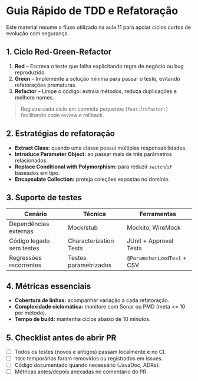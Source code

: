 # Guia Rápido de TDD e Refatoração

Este material resume o fluxo utilizado na aula 11 para apoiar ciclos curtos de evolução com segurança.

## 1. Ciclo Red-Green-Refactor

1. **Red** – Escreva o teste que falha explicitando regra de negócio ou bug reproduzido.
2. **Green** – Implemente a solução mínima para passar o teste, evitando refatorações prematuras.
3. **Refactor** – Limpe o código: extraia métodos, reduza duplicações e melhore nomes.

> Registre cada ciclo em commits pequenos (`feat:`/`refactor:`) facilitando code review e rollback.

## 2. Estratégias de refatoração

- **Extract Class:** quando uma classe possui múltiplas responsabilidades.
- **Introduce Parameter Object:** ao passar mais de três parâmetros relacionados.
- **Replace Conditional with Polymorphism:** para reduzir `switch`/`if` baseados em tipo.
- **Encapsulate Collection:** proteja coleções expostas no domínio.

## 3. Suporte de testes

| Cenário                  | Técnica                | Ferramentas                |
| ------------------------ | ---------------------- | -------------------------- |
| Dependências externas    | Mock/stub              | Mockito, WireMock          |
| Código legado sem testes | Characterization Tests | JUnit + Approval Tests     |
| Regressões recorrentes   | Testes parametrizados  | `@ParameterizedTest` + CSV |

## 4. Métricas essenciais

- **Cobertura de linhas:** acompanhar variação a cada refatoração.
- **Complexidade ciclomática:** monitore com Sonar ou PMD (meta <= 10 por método).
- **Tempo de build:** mantenha ciclos abaixo de 10 minutos.

## 5. Checklist antes de abrir PR

- [ ] Todos os testes (novos e antigos) passam localmente e no CI.
- [ ] `TODO` temporários foram removidos ou registrados em issues.
- [ ] Código documentado quando necessário (JavaDoc, ADRs).
- [ ] Métricas antes/depois anexadas no comentário do PR.
